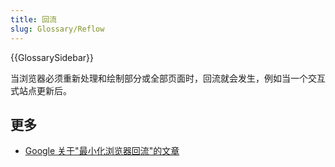 ```yaml
---
title: 回流
slug: Glossary/Reflow
---
```


{{GlossarySidebar}}

当浏览器必须重新处理和绘制部分或全部页面时，回流就会发生，例如当一个交互式站点更新后。

## 更多

- [Google 关于"最小化浏览器回流"的文章](https://developers.google.com/speed/articles/reflow)

